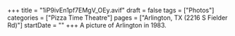 +++
title = "1iP9ivEn1pf7EMgV_OEy.avif"
draft = false
tags = ["Photos"]
categories = ["Pizza Time Theatre"]
pages = ["Arlington, TX (2216 S Fielder Rd)"]
startDate = ""
+++
A picture of Arlington in 1983.
